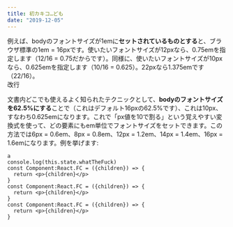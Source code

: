 ```yaml
---
title: 初カキコ…ども
date: "2019-12-05"
---
```


例えば、bodyのフォントサイズが1emに**セットされているものとする**と、ブラウザ標準の1em = 16pxです。使いたいフォントサイズが12pxなら、0.75emを指定します（12/16 = 0.75だからです）。同様に、使いたいフォントサイズが10pxなら、0.625emを指定します（10/16 = 0.625）。22pxなら1.375emです（22/16）。  
改行

文書内どこでも使えるよく知られたテクニックとして、**bodyのフォントサイズを62.5%にする**ことで（これはデフォルト16pxの62.5%です）、これは10px、すなわち0.625emになります。これで「px値を10で割る」という覚えやすい変換式を使って、どの要素にもem単位でフォントサイズをセットできます。この方法では6px = 0.6em、8px = 0.8em、12px = 1.2em、14px = 1.4em、16px = 1.6emになります。例を挙げます:

```javascript:title=/components/index.tsx
a
console.log(this.state.whatTheFuck)
const Component:React.FC = ({children}) => {
  return <p>{children}</p>
}
const Component:React.FC = ({children}) => {
  return <p>{children}</p>
}
const Component:React.FC = ({children}) => {
  return <p>{children}</p>
}
```
